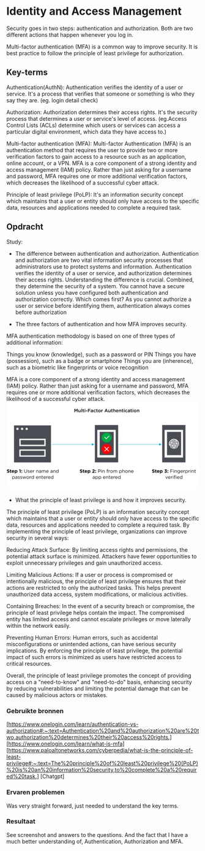 # Identity and Access Management

Security goes in two steps: authentication and authorization. Both are two different actions that happen whenever you log in.

Multi-factor authentication (MFA) is a common way to improve security.
It is best practice to follow the principle of least privilege for authorization.


## Key-terms

Authentication(AuthN): Authentication verifies the identity of a user or service. It's a process that verifies that someone or something is who they say they are. (eg. login detail check)

Authorization: Authorization determines their access rights. It's the security process that determines a user or service's level of access. (eg.Access Control Lists (ACLs) determine which users or services can access a particular digital environment, which data they have access to.)

Multi-factor authentication (MFA): Multi-factor Authentication (MFA) is an authentication method that requires the user to provide two or more verification factors to gain access to a resource such as an application, online account, or a VPN. MFA is a core component of a strong identity and access management (IAM) policy. Rather than just asking for a username and password, MFA requires one or more additional verification factors, which decreases the likelihood of a successful cyber attack.

Principle of least privilege (PoLP): It's an information security concept which maintains that a user or entity should only have access to the specific data, resources and applications needed to complete a required task.

## Opdracht

Study:
- The difference between authentication and authorization.
Authentication and authorization are two vital information security processes that administrators use to protect systems and information. Authentication verifies the identity of a user or service, and authorization determines their access rights.
Understanding the difference is crucial. Combined, they determine the security of a system. You cannot have a secure solution unless you have configured both authentication and authorization correctly.
Which comes first? As you cannot authorize a user or service before identifying them, authentication always comes before authorization

- The three factors of authentication and how MFA improves security.

MFA authentication methodology is based on one of three types of additional information:

Things you know (knowledge), such as a password or PIN
Things you have (possession), such as a badge or smartphone
Things you are (inherence), such as a biometric like fingerprints or voice recognition

MFA is a core component of a strong identity and access management (IAM) policy. Rather than just asking for a username and password, MFA requires one or more additional verification factors, which decreases the likelihood of a successful cyber attack.
![MFA](/00_includes/Sec_3/MFA.jpg)

- What the principle of least privilege is and how it improves security.

The principle of least privilege (PoLP) is an information security concept which maintains that a user or entity should only have access to the specific data, resources and applications needed to complete a required task.
By implementing the principle of least privilege, organizations can improve security in several ways:

Reducing Attack Surface: By limiting access rights and permissions, the potential attack surface is minimized. Attackers have fewer opportunities to exploit unnecessary privileges and gain unauthorized access.

Limiting Malicious Actions: If a user or process is compromised or intentionally malicious, the principle of least privilege ensures that their actions are restricted to only the authorized tasks. This helps prevent unauthorized data access, system modifications, or malicious activities.

Containing Breaches: In the event of a security breach or compromise, the principle of least privilege helps contain the impact. The compromised entity has limited access and cannot escalate privileges or move laterally within the network easily.

Preventing Human Errors: Human errors, such as accidental misconfigurations or unintended actions, can have serious security implications. By enforcing the principle of least privilege, the potential impact of such errors is minimized as users have restricted access to critical resources.

Overall, the principle of least privilege promotes the concept of providing access on a "need-to-know" and "need-to-do" basis, enhancing security by reducing vulnerabilities and limiting the potential damage that can be caused by malicious actors or mistakes.

### Gebruikte bronnen

[https://www.onelogin.com/learn/authentication-vs-authorization#:~:text=Authentication%20and%20authorization%20are%20two,authorization%20determines%20their%20access%20rights.]
[https://www.onelogin.com/learn/what-is-mfa]
[https://www.paloaltonetworks.com/cyberpedia/what-is-the-principle-of-least-privilege#:~:text=The%20principle%20of%20least%20privilege%20(PoLP)%20is%20an%20information%20security,to%20complete%20a%20required%20task.]
[Chatgpt]

### Ervaren problemen

Was very straight forward, just needed to understand the key terms.

### Resultaat
See screenshot and answers to the questions. And the fact that I have a much better understanding of, Authentication, Authorization  and MFA.